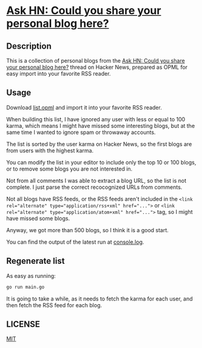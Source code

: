 # [Ask HN: Could you share your personal blog here?](https://news.ycombinator.com/item?id=36575081)

## Description

This is a collection of personal blogs from the [Ask HN: Could you share your personal blog here?](https://news.ycombinator.com/item?id=36575081) 
thread on Hacker News, prepared as OPML for easy import into your favorite RSS reader.

## Usage

Download [list.opml](list.opml) and import it into your favorite RSS reader.

When building this list, I have ignored any user with less or equal to 100 karma, which means I might have missed some
interesting blogs, but at the same time I wanted to ignore spam or throwaway accounts.

The list is sorted by the user karma on Hacker News, so the first blogs are from users with the highest karma.

You can modify the list in your editor to include only the top 10 or 100 blogs, or to remove some blogs you are not interested in.

Not from all comments I was able to extract a blog URL, so the list is not complete. I just parse the correct recocognized URLs
from comments.

Not all blogs have RSS feeds, or the RSS feeds aren't included in the `<link rel="alternate" type="application/rss+xml" href="...">`
or `<link rel="alternate" type="application/atom+xml" href="...">` tag, so I might have missed some blogs.

Anyway, we got more than 500 blogs, so I think it is a good start.

You can find the output of the latest run at [console.log](console.log).

## Regenerate list

As easy as running:

```bash
go run main.go
```

It is going to take a while, as it needs to fetch the karma for each user, and then fetch the RSS feed for each blog.

## LICENSE

[MIT](LICENSE)

